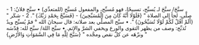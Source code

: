 ‌سبَّحَ/ ‌سبَّحَ لـ يُسبِّح، تسبيحًا، فهو مُسبِّح، والمفعول مُسبَّح (للمتعدِّي)
• ‌سبَّح فلانٌ:
1 - صلَّى، لجأ إلى الصلاة " {فَلَوْلَا أَنَّهُ كَانَ مِنَ الْمُسَبِّحِينَ} - {فَسَبِّحْ بِحَمْدِ رَبِّكَ} ".
2 - شكَر " {أَلَمْ أَقُلْ لَكُمْ لَوْلَا تُسَبِّحُونَ} ".
• ‌سبَّح المصلِّي بعد صلاته: قال سبحانَ الله ° فمٌ يُسبِّح ويدٌ تُذبِّح: وصف من يظهر التقوى والورع ويخفي الشرَّ والإثم.
• ‌سبَّح اللهَ/ ‌سبَّح لله: قدّسَه ونزّهَه عن كلّ نقص ومجَّده " {‌سَبَّحَ لِلَّهِ مَا فِي السَّمَوَاتِ وَالأَرْضِ} "